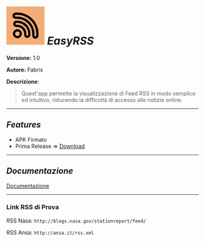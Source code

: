 # <img src="/app/src/main/ic_launcher-playstore.png" alt="EasyRSS Logo" width="100" height="100"> *EasyRSS* 

**Versione:** 1.0

**Autore:** Fabris

**Descrizione**:
> Quest'app permette la visualizzazione di Feed RSS in modo semplice ed intuitivo, riducendo la difficolt&agrave; di accesso alle notizie online.

---
## *Features*
- APK Firmato
- Prima Release => [Download](https://github.com/0fabris/tecno_repo/releases/download/1.0r1/EasyRSS-Signed.apk)

---

## *Documentazione*

[Documentazione](../../raw/EasyRSS/docs/EasyRSS_Docs.docx)

---

### Link RSS di Prova

RSS Nasa: ```http://blogs.nasa.gov/stationreport/feed/```

RSS Ansa: ```http://ansa.it/rss.xml```
